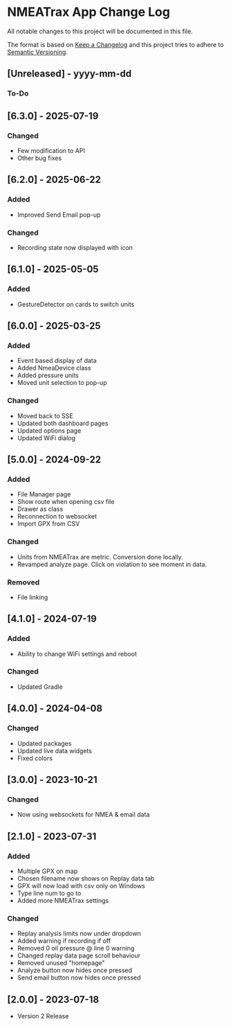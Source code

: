# NMEATrax App Change Log
All notable changes to this project will be documented in this file.
 
The format is based on [Keep a Changelog](http://keepachangelog.com/)
and this project tries to adhere to [Semantic Versioning](http://semver.org/).

## [Unreleased] - yyyy-mm-dd
 
### To-Do


## [6.3.0] - 2025-07-19

### Changed
- Few modification to API
- Other bug fixes


## [6.2.0] - 2025-06-22

### Added
- Improved Send Email pop-up

### Changed
- Recording state now displayed with icon


## [6.1.0] - 2025-05-05

### Added
- GestureDetector on cards to switch units


## [6.0.0] - 2025-03-25

### Added
- Event based display of data
- Added NmeaDevice class
- Added pressure units
- Moved unit selection to pop-up

### Changed
- Moved back to SSE
- Updated both dashboard pages
- Updated options page
- Updated WiFi dialog


## [5.0.0] - 2024-09-22

### Added
- File Manager page
- Show route when opening csv file
- Drawer as class
- Reconnection to websocket
- Import GPX from CSV

### Changed
- Units from NMEATrax are metric. Conversion done locally.
- Revamped analyze page. Click on violation to see moment in data.

### Removed
- File linking


## [4.1.0] - 2024-07-19

### Added
- Ability to change WiFi settings and reboot

### Changed
- Updated Gradle


## [4.0.0] - 2024-04-08

### Changed
- Updated packages
- Updated live data widgets
- Fixed colors


## [3.0.0] - 2023-10-21

### Changed
- Now using websockets for NMEA & email data


## [2.1.0] - 2023-07-31

### Added
- Multiple GPX on map
- Chosen filename now shows on Replay data tab
- GPX will now load with csv only on Windows
- Type line num to go to
- Added more NMEATrax settings

### Changed
- Replay analysis limits now under dropdown
- Added warning if recording if off
- Removed 0 oil pressure @ line 0 warning
- Changed replay data page scroll behaviour
- Removed unused "homepage"
- Analyze button now hides once pressed
- Send email button now hides once pressed


## [2.0.0] - 2023-07-18
- Version 2 Release
